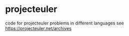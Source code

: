 # projecteuler
code for projecteuler problems in different languages
see https://projecteuler.net/archives
